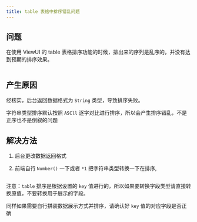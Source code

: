 ```yaml
---
title: table 表格中排序错乱问题
---
```


## 问题

在使用 ViewUI 的 table 表格排序功能的时候，排出来的序列是乱序的，并没有达到预期的排序效果。

<img class="zoom" :src="$withBase('/web/iview/iview-table-sort/Snipaste_2020-11-18_10-34-20.png')">

## 产生原因

经核实，后台返回数据格式为 `String` 类型，导致排序失败。

字符串类型排序默认按照 `ASCll` 逐字对比进行排序，所以会产生排序错乱，不是正序也不是倒叙的问题

## 解决方法

1. 后台更改数据返回格式

2. 前端自行 `Number()` 一下或者 `*1` 把字符串类型转换一下在排序,

<img class="zoom" :src="$withBase('/web/iview/iview-table-sort/Snipaste_2020-11-18_11-04-38.png')">

注意：`table` 排序是根据设置的 `key` 值进行的，所以如果要转换字段类型请直接转换原值，不要转换用于展示的字段。

同样如果需要自行拼装数据展示方式并排序，请确认好 `key` 值的对应字段是否正确

<img class="zoom" :src="$withBase('/web/iview/iview-table-sort/Snipaste_2020-11-18_11-00-26.png')">

